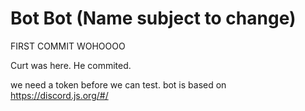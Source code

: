 # Bot Bot (Name subject to change)

FIRST COMMIT WOHOOOO 

Curt was here. He commited.

we need a token before we can test. 
bot is based on https://discord.js.org/#/
